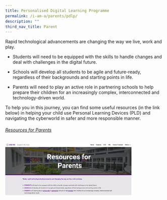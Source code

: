 ```yaml
---
title: Personalised Digital Learning Programme
permalink: /i-am-a/parents/pdlp/
description: ""
third_nav_title: Parent
---
```

Rapid technological advancements are changing the way we live, work and play.
  

*   Students will need to be equipped with the skills to handle changes and deal with challenges in the digital future.
    
*   Schools will develop all students to be agile and future-ready, regardless of their backgrounds and starting points in life.
    
*   Parents will need to play an active role in partnering schools to help prepare their children for an increasingly complex, interconnected and technology-driven world.
  

To help you in this journey, you can find some useful resources (in the link below) in helping your child use Personal Learning Devices (PLD) and navigating the cyberworld in safer and more responsible manner.

###### [Resources for Parents](https://sites.google.com/moe.edu.sg/spectra-student-info-hub/others/pld/resources-for-parents)

<a target="new" href="https://sites.google.com/moe.edu.sg/spectra-student-info-hub/others/pld/resources-for-parents"><img style="width:400px" src="/images/resources%20for%20parents.png"></a>
